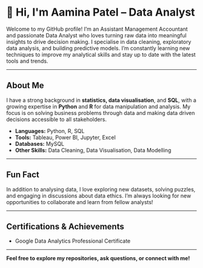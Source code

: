 # 👋 Hi, I'm Aamina Patel – Data Analyst

Welcome to my GitHub profile! I’m an Assistant Management Accountant and passionate Data Analyst who loves turning raw data into meaningful insights to drive decision making. I specialise in data cleaning, exploratory data analysis, and building predictive models. I’m constantly learning new techniques to improve my analytical skills and stay up to date with the latest tools and trends.

---

## About Me
I have a strong background in **statistics, data visualisation**, and **SQL**, with a growing expertise in **Python** and **R** for data manipulation and analysis. My focus is on solving business problems through data and making data driven decisions accessible to all stakeholders.

- **Languages:** Python, R, SQL
- **Tools:** Tableau, Power BI, Jupyter, Excel
- **Databases:** MySQL
- **Other Skills:** Data Cleaning, Data Visualisation, Data Modelling

---

## Fun Fact
In addition to analysing data, I love exploring new datasets, solving puzzles, and engaging in discussions about data ethics. I’m always looking for new opportunities to collaborate and learn from fellow analysts!

---

## Certifications & Achievements
- Google Data Analytics Professional Certificate

---

**Feel free to explore my repositories, ask questions, or connect with me!**
